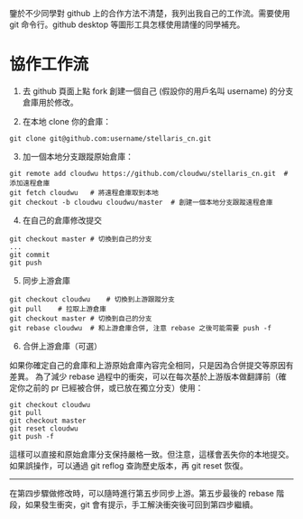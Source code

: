 鑒於不少同學對 github 上的合作方法不清楚，我列出我自己的工作流。需要使用 git 命令行。github desktop 等圖形工具怎樣使用請懂的同學補充。


協作工作流
==========

1. 去 github 頁面上點 fork 創建一個自己 (假設你的用戶名叫 username) 的分支倉庫用於修改。

2. 在本地 clone 你的倉庫：
```
git clone git@github.com:username/stellaris_cn.git
```

3. 加一個本地分支跟蹤原始倉庫：
```
git remote add cloudwu https://github.com/cloudwu/stellaris_cn.git	# 添加遠程倉庫
git fetch cloudwu	# 將遠程倉庫取到本地
git checkout -b cloudwu cloudwu/master	# 創建一個本地分支跟蹤遠程倉庫
```

4. 在自己的倉庫修改提交
```
git checkout master	# 切換到自己的分支
...
git commit 
git push
```

5. 同步上游倉庫
```
git checkout cloudwu	# 切換到上游跟蹤分支
git pull	# 拉取上游倉庫
git checkout master	# 切換到自己的分支
git rebase cloudwu	# 和上游倉庫合併, 注意 rebase 之後可能需要 push -f
```

6. 合併上游倉庫（可選）

如果你確定自己的倉庫和上游原始倉庫內容完全相同，只是因為合併提交等原因有差異。
為了減少 rebase 過程中的衝突，可以在每次基於上游版本做翻譯前（確定你之前的 pr 已經被合併，或已放在獨立分支）使用：
```
git checkout cloudwu
git pull
git checkout master
git reset cloudwu
git push -f
```
這樣可以直接和原始倉庫分支保持嚴格一致。但注意，這樣會丟失你的本地提交。如果誤操作，可以通過 git reflog 查詢歷史版本，再 git reset 恢復。


----

在第四步驟做修改時，可以隨時進行第五步同步上游。第五步最後的 rebase 階段，如果發生衝突，git 會有提示，手工解決衝突後可回到第四步繼續。


